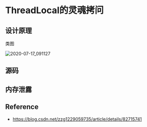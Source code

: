 # ThreadLocal的灵魂拷问







## 设计原理

类图

![2020-07-17_091127](D:\Dev\SrcCode\spring-boot-climbing\data-climbing-manuscripts\src\main\basic\java\ThreadLocal的灵魂拷问.assets\2020-07-17_091127.jpg)









## 源码











## 内存泄露





## Reference

- https://blog.csdn.net/zzg1229059735/article/details/82715741

